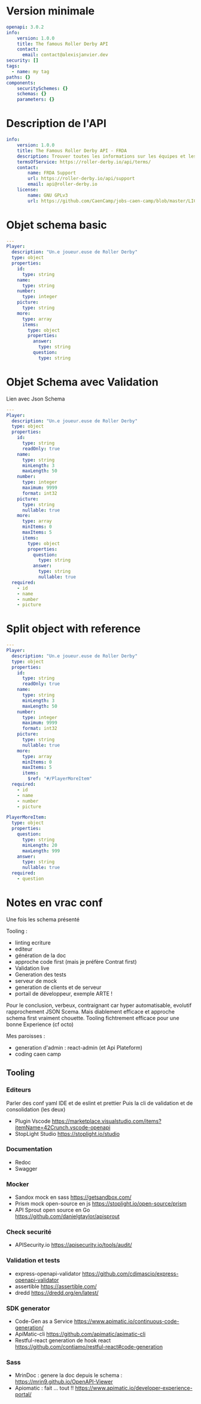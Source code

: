 # Version minimale

```yaml
openapi: 3.0.2
info:
    version: 1.0.0
    title: The famous Roller Derby API
    contact:
      email: contact@alexisjanvier.dev
security: []
tags:
  - name: my tag
paths: {}
components:
    securitySchemes: {}
    schemas: {}
    parameters: {}
```

# Description de l'API

```yaml
info:
    version: 1.0.0
    title: The Famous Roller Derby API - FRDA
    description: Trouver toutes les informations sur les équipes et les matchs de Roller Derby en Europe.
    termsOfService: https://roller-derby.io/api/terms/
    contact:
        name: FRDA Support
        url: https://roller-derby.io/api/support
        email: api@roller-derby.io
    license:
        name: GNU GPLv3
        url: https://github.com/CaenCamp/jobs-caen-camp/blob/master/LICENSE
```

# Objet schema basic

```yaml
---
Player:
  description: "Un.e joueur.euse de Roller Derby"
  type: object
  properties:
    id:
      type: string
    name:
      type: string
    number:
      type: integer
    picture:
      type: string
    more:
      type: array
      items:
        type: object
        properties:
          answer:
            type: string
          question:
            type: string
```

# Objet Schema avec Validation
Lien avec Json Schema

```yaml
---
Player:
  description: "Un.e joueur.euse de Roller Derby"
  type: object
  properties:
    id:
      type: string
      readOnly: true
    name:
      type: string
      minLength: 3
      maxLength: 50
    number:
      type: integer
      maximum: 9999
      format: int32
    picture:
      type: string
      nullable: true
    more:
      type: array
      minItems: 0
      maxItems: 5
      items:
        type: object
        properties:
          question:
            type: string
          answer:
            type: string
            nullable: true
  required:
    - id
    - name
    - number
    - picture
```

# Split object with reference

```yaml
---
Player:
  description: "Un.e joueur.euse de Roller Derby"
  type: object
  properties:
    id:
      type: string
      readOnly: true
    name:
      type: string
      minLength: 3
      maxLength: 50
    number:
      type: integer
      maximum: 9999
      format: int32
    picture:
      type: string
      nullable: true
    more:
      type: array
      minItems: 0
      maxItems: 5
      items:
        $ref: "#/PlayerMoreItem"
  required:
    - id
    - name
    - number
    - picture

PlayerMoreItem:
  type: object
  properties:
    question:
      type: string
      minLength: 20
      maxLength: 999
    answer:
      type: string
      nullable: true
  required:
    - question
```





# Notes en vrac conf

Une fois les schema présenté

Tooling :

- linting ecriture
- editeur
- génération de la doc
- approche code first (mais je préfère Contrat first)
- Validation live
- Generation des tests
- serveur de mock
- generation de clients et de serveur
- portail de développeur, exemple ARTE !

Pour le conclusion, verbeux, contraignant car hyper automatisable, evolutif rapprochement JSON Scema.
Mais diablement efficace et approche schema first vraiment chouette. Tooling fichtrement efficace pour une bonne Experience (cf octo)

Mes paroisses :
 - generation d'admin : react-admin (et Api Plateform)
 - coding caen camp

## Tooling

### Editeurs

Parler des conf yaml IDE et de eslint et prettier
Puis la cli de validation et de consolidation (les deux)
- Plugin Vscode https://marketplace.visualstudio.com/items?itemName=42Crunch.vscode-openapi
- StopLight Studio https://stoplight.io/studio

### Documentation

- Redoc
- Swagger

### Mocker

- Sandox mock en sass https://getsandbox.com/
- Prism mock open-source en js https://stoplight.io/open-source/prism
- API Sprout open source en Go https://github.com/danielgtaylor/apisprout

### Check securité

- APISecurity.io https://apisecurity.io/tools/audit/

### Validation et tests

- express-openapi-validator https://github.com/cdimascio/express-openapi-validator
- assertible https://assertible.com/
- dredd https://dredd.org/en/latest/

### SDK generator

- Code-Gen as a Service https://www.apimatic.io/continuous-code-generation/
- ApiMatic-cli https://github.com/apimatic/apimatic-cli
- Restful-react generation de hook react https://github.com/contiamo/restful-react#code-generation

### Sass

- MrinDoc : genere la doc depuis le schema : https://mrin9.github.io/OpenAPI-Viewer
- Apiomatic : fait ... tout !! https://www.apimatic.io/developer-experience-portal/

